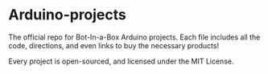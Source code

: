 # Arduino-projects
The official repo for Bot-In-a-Box Arduino projects. Each file includes all the code, directions, and even links to buy the necessary products!

Every project is open-sourced, and licensed under the MIT License.
